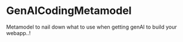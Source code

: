 # GenAICodingMetamodel
Metamodel to nail down what to use when getting genAI to build your webapp..!
